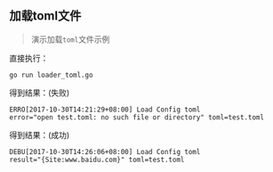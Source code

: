 ## 加载toml文件

> 演示加载`toml`文件示例

直接执行：
```shell
go run loader_toml.go
```

得到结果：(失败)
```shell
ERRO[2017-10-30T14:21:29+08:00] Load Config toml                              error="open test.toml: no such file or directory" toml=test.toml
```

得到结果：(成功)
```shell
DEBU[2017-10-30T14:26:06+08:00] Load Config toml                              result="{Site:www.baidu.com}" toml=test.toml
```